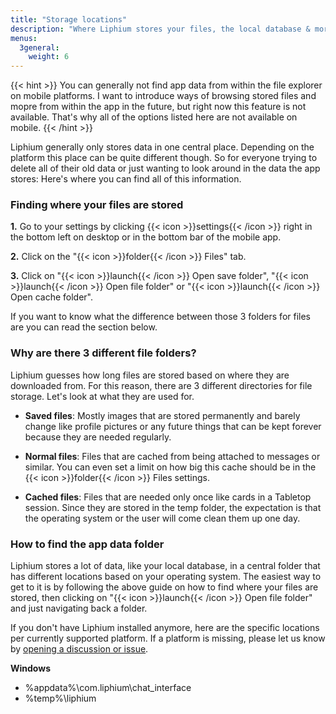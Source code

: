 ```yaml
---
title: "Storage locations"
description: "Where Liphium stores your files, the local database & more."
menus:
  3general:
    weight: 6
---
```


{{< hint >}}
You can generally not find app data from within the file explorer on mobile platforms. I want to introduce ways of browsing stored files and mopre from within the app in the future, but right now this feature is not available. That's why all of the options listed here are not available on mobile.
{{< /hint >}}

Liphium generally only stores data in one central place. Depending on the platform this place can be quite different though. So for everyone trying to delete all of their old data or just wanting to look around in the data the app stores: Here's where you can find all of this information.

### Finding where your files are stored

**1.** Go to your settings by clicking {{< icon >}}settings{{< /icon >}} right in the bottom left on desktop or in the bottom bar of the mobile app.

**2.** Click on the "{{< icon >}}folder{{< /icon >}} Files" tab.

**3.** Click on "{{< icon >}}launch{{< /icon >}} Open save folder", "{{< icon >}}launch{{< /icon >}} Open file folder" or "{{< icon >}}launch{{< /icon >}} Open cache folder".

If you want to know what the difference between those 3 folders for files are you can read the section below.

### Why are there 3 different file folders?

Liphium guesses how long files are stored based on where they are downloaded from. For this reason, there are 3 different directories for file storage. Let's look at what they are used for.

- **Saved files**: Mostly images that are stored permanently and barely change like profile pictures or any future things that can be kept forever because they are needed regularly.

- **Normal files**: Files that are cached from being attached to messages or similar. You can even set a limit on how big this cache should be in the {{< icon >}}folder{{< /icon >}} Files settings.

- **Cached files**: Files that are needed only once like cards in a Tabletop session. Since they are stored in the temp folder, the expectation is that the operating system or the user will come clean them up one day.

### How to find the app data folder

Liphium stores a lot of data, like your local database, in a central folder that has different locations based on your operating system. The easiest way to get to it is by following the above guide on how to find where your files are stored, then clicking on "{{< icon >}}launch{{< /icon >}} Open file folder" and just navigating back a folder.

If you don't have Liphium installed anymore, here are the specific locations per currently supported platform. If a platform is missing, please let us know by [opening a discussion or issue](https://github.com/Liphium).

**Windows**

- %appdata%\com.liphium\chat_interface
- %temp%\liphium
